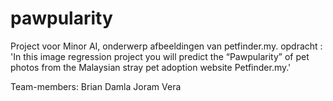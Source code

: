# pawpularity
Project voor Minor AI, onderwerp afbeeldingen van petfinder.my. opdracht : 'In this image regression project you will predict the “Pawpularity” of pet photos from the Malaysian stray pet adoption website Petfinder.my.'

Team-members:
Brian
Damla
Joram
Vera


